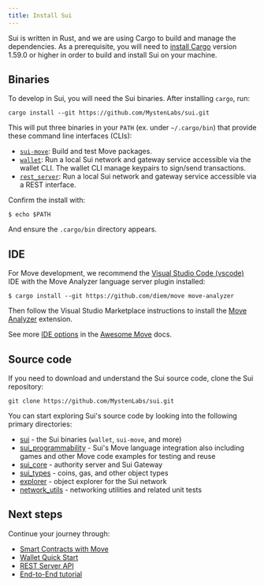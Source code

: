 ```yaml
---
title: Install Sui
---
```


Sui is written in Rust, and we are using Cargo to build and manage the
dependencies.  As a prerequisite, you will need to [install
Cargo](https://doc.rust-lang.org/cargo/getting-started/installation.html)
version 1.59.0 or higher in order to build and install Sui on your machine.

## Binaries

To develop in Sui, you will need the Sui binaries. After installing `cargo`, run:

```shell
cargo install --git https://github.com/MystenLabs/sui.git
```

This will put three binaries in your `PATH` (ex. under `~/.cargo/bin`) that provide these command line interfaces (CLIs):
* [`sui-move`](move.md): Build and test Move packages.
* [`wallet`](wallet.md): Run a local Sui network and gateway service accessible via the wallet CLI. The wallet CLI manage keypairs to sign/send transactions.
* [`rest_server`](rest-api.md): Run a local Sui network and gateway service accessible via a REST interface.

Confirm the install with:

```
$ echo $PATH
```

And ensure the `.cargo/bin` directory appears.

## IDE
For Move development, we recommend the [Visual Studio Code (vscode)](https://code.visualstudio.com/) IDE with the Move Analyzer language server plugin installed:

```shell
$ cargo install --git https://github.com/diem/move move-analyzer
```

Then follow the Visual Studio Marketplace instructions to install the [Move Analyzer](https://marketplace.visualstudio.com/items?itemName=move.move-analyzer) extension.

See more [IDE options](https://github.com/MystenLabs/awesome-move#ides) in the [Awesome Move](https://github.com/MystenLabs/awesome-move) docs.

## Source code

If you need to download and understand the Sui source code, clone the Sui repository:

```shell
git clone https://github.com/MystenLabs/sui.git
```

You can start exploring Sui's source code by looking into the following primary directories:

* [sui](https://github.com/MystenLabs/sui/tree/main/sui) - the Sui binaries (`wallet`, `sui-move`, and more)
* [sui_programmability](https://github.com/MystenLabs/sui/tree/main/sui_programmability) - Sui's Move language integration also including games and other Move code examples for testing and reuse
* [sui_core](https://github.com/MystenLabs/sui/tree/main/sui_core) - authority server and Sui Gateway
* [sui_types](https://github.com/MystenLabs/sui/tree/main/sui_types) - coins, gas, and other object types
* [explorer](https://github.com/MystenLabs/sui/tree/main/explorer) - object explorer for the Sui network
* [network_utils](https://github.com/MystenLabs/sui/tree/main/network_utils) - networking utilities and related unit tests

## Next steps

Continue your journey through:

* [Smart Contracts with Move](move.md)
* [Wallet Quick Start](wallet.md)
* [REST Server API](rest-api.md)
* [End-to-End tutorial](../explore/tutorials.md)
